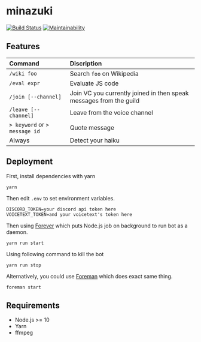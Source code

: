 # minazuki
[![Build Status](https://travis-ci.com/neet/minazuki.svg?branch=master)](https://travis-ci.com/neet/minazuki)
[![Maintainability](https://api.codeclimate.com/v1/badges/1c8141f59838e0b327ac/maintainability)](https://codeclimate.com/github/neet/minazuki/maintainability)

## Features
| Command               | Discription                                      |
| :-------------------- | :----------------------------------------------- |
| `/wiki foo`          | Search `foo` on Wikipedia                        |
| `/eval expr`         | Evaluate JS code                                 |
| `/join [--channel]`  | Join VC you currently joined in then speak messages from the guild |
| `/leave [--channel]` | Leave from the voice channel                         |
| `> keyword` or `> message id` | Quote message                                    |
| Always               | Detect your haiku                                |

## Deployment
First, install dependencies with yarn
```
yarn
```

Then edit `.env` to set environment variables.
```env
DISCORD_TOKEN=your discord api token here
VOICETEXT_TOKEN=and your voicetext's token here
```

Then using [Forever](https://www.npmjs.com/package/forever) which puts Node.js job on background to run bot as a daemon.
```
yarn run start
```

Using following command to kill the bot
```
yarn run stop
```

Alternatively, you could use [Foreman](http://ddollar.github.io/foreman/) which does exact same thing.
```
foreman start
```

## Requirements
- Node.js >= 10
- Yarn
- ffmpeg

